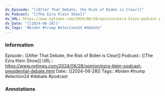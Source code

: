 ```yaml
---
dv_Episode: "[[After That Debate, the Risk of Biden is Clear]]"
dv_Podcast: "[[The Ezra Klein Show]]"
dv_URL: https://www.nytimes.com/2024/06/28/opinion/ezra-klein-podcast-presidential-debate.html
dv_Date: "[[2024-06-28]]"
dv_Tags: "#biden #trump #election24 #debate"
---
```

### Information

Episode:: [[After That Debate, the Risk of Biden is Clear]]
Podcast:: [[The Ezra Klein Show]]
URL:: https://www.nytimes.com/2024/06/28/opinion/ezra-klein-podcast-presidential-debate.html
Date:: [[2024-06-28]]
Tags:: #biden #trump #election24 #debate
#podcast


### Annotations

